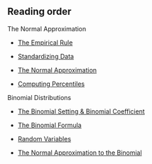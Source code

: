 ## Reading order

The Normal Approximation

* [The Empirical Rule](empirical_rule.ipynb)

* [Standardizing Data](standardizing_data_and_standard_normal_curve.ipynb)

* [The Normal Approximation](normal_approximation.ipynb)

* [Computing Percentiles](computing_percentiles.ipynb)

Binomial Distributions

* [The Binomial Setting & Binomial Coefficient](the_binomial_setting_and_binomial_coefficient.ipynb)

* [The Binomial Formula](the_binomial_formula.ipynb)

* [Random Variables](random_variables.ipynb)

* [The Normal Approximation to the Binomial](the_normal_approximation_to_the_binomial.ipynb)


